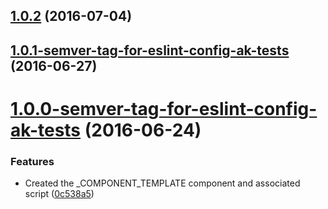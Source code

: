 <a name="1.0.2"></a>
## [1.0.2](https://aui-team-bot/https://bitbucket.org/atlassian/atlaskit/compare/1.0.1-semver-tag-for-eslint-config-ak-tests...v1.0.2) (2016-07-04)



<a name="1.0.1-semver-tag-for-eslint-config-ak-tests"></a>
## [1.0.1-semver-tag-for-eslint-config-ak-tests](https://aui-team-bot/https://bitbucket.org/atlassian/atlaskit/compare/1.0.0-semver-tag-for-eslint-config-ak-tests...1.0.1-semver-tag-for-eslint-config-ak-tests) (2016-06-27)



<a name="1.0.0-semver-tag-for-eslint-config-ak-tests"></a>
# [1.0.0-semver-tag-for-eslint-config-ak-tests](https://aui-team-bot/https://bitbucket.org/atlassian/atlaskit/compare/0c538a5...1.0.0-semver-tag-for-eslint-config-ak-tests) (2016-06-24)


### Features

* Created the _COMPONENT_TEMPLATE component and associated script ([0c538a5](https://aui-team-bot/https://bitbucket.org/atlassian/atlaskit/commits/0c538a5))



